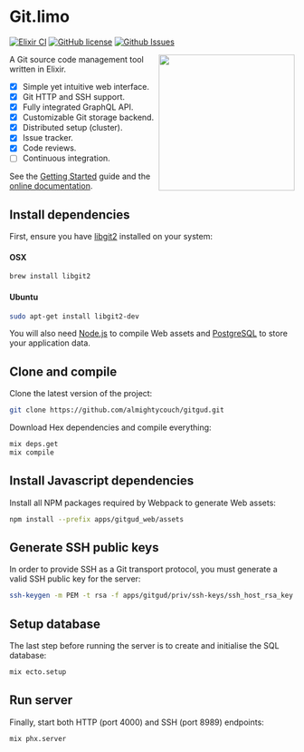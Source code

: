 # Git.limo

[![Elixir CI](https://github.com/almightycouch/gitgud/workflows/Elixir%20CI/badge.svg)](https://github.com/almightycouch/gitgud/actions?query=workflow%3A%22Elixir+CI%22)
[![GitHub license](https://img.shields.io/badge/license-MIT-blue.svg)](https://raw.githubusercontent.com/almightycouch/gitgud/master/LICENSE)
[![Github Issues](https://img.shields.io/github/issues/almightycouch/gitgud.svg)](http://github.com/almightycouch/gitgud/issues)

<img src="https://raw.githubusercontent.com/almightycouch/gitgud/master/apps/gitgud_web/assets/static/images/logo.svg?sanitize=true" align="right" width="240" height="240">

A Git source code management tool written in Elixir.

* [x] Simple yet intuitive web interface.
* [x] Git HTTP and SSH support.
* [x] Fully integrated GraphQL API.
* [x] Customizable Git storage backend.
* [x] Distributed setup (cluster).
* [x] Issue tracker.
* [x] Code reviews.
* [ ] Continuous integration.

See the [Getting Started](http://almightycouch.com/gitgud/getting-started.html) guide and the [online documentation](http://almightycouch.com/gitgud).

## Install dependencies

First, ensure you have [libgit2](https://libgit2.github.com) installed on your system:

#### OSX
```bash
brew install libgit2
```

#### Ubuntu
```bash
sudo apt-get install libgit2-dev
```

You will also need [Node.js](https://nodejs.org/en/) to compile Web assets and [PostgreSQL](https://www.postgresql.org) to store your application data.

## Clone and compile

Clone the latest version of the project:

```bash
git clone https://github.com/almightycouch/gitgud.git
```

Download Hex dependencies and compile everything:

```bash
mix deps.get
mix compile
```

## Install Javascript dependencies

Install all NPM packages required by Webpack to generate Web assets:

```bash
npm install --prefix apps/gitgud_web/assets
```

## Generate SSH public keys

In order to provide SSH as a Git transport protocol, you must generate a valid SSH public key for the server:

```bash
ssh-keygen -m PEM -t rsa -f apps/gitgud/priv/ssh-keys/ssh_host_rsa_key
```

## Setup database

The last step before running the server is to create and initialise the SQL database:

```bash
mix ecto.setup
```

## Run server

Finally, start both HTTP (port 4000) and SSH (port 8989) endpoints:

```bash
mix phx.server
```
